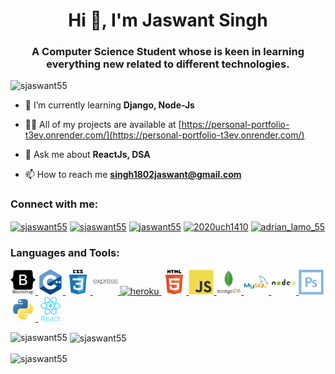 <h1 align="center">Hi 👋, I'm Jaswant Singh</h1>
<h3 align="center">A Computer Science Student whose is keen in learning everything new related to different technologies.</h3>

<p align="left"> <img src="https://komarev.com/ghpvc/?username=sjaswant55&label=Profile%20views&color=0e75b6&style=flat" alt="sjaswant55" /> </p>

- 🌱 I’m currently learning **Django, Node-Js**

- 👨‍💻 All of my projects are available at [https://personal-portfolio-t3ev.onrender.com/](https://personal-portfolio-t3ev.onrender.com/)

- 💬 Ask me about **ReactJs, DSA**

- 📫 How to reach me **singh1802jaswant@gmail.com**

<h3 align="left">Connect with me:</h3>
<p align="left">
<a href="https://twitter.com/sjaswant55" target="blank"><img align="center" src="https://raw.githubusercontent.com/rahuldkjain/github-profile-readme-generator/master/src/images/icons/Social/twitter.svg" alt="sjaswant55" height="30" width="40" /></a>
<a href="https://instagram.com/sjaswant55" target="blank"><img align="center" src="https://raw.githubusercontent.com/rahuldkjain/github-profile-readme-generator/master/src/images/icons/Social/instagram.svg" alt="sjaswant55" height="30" width="40" /></a>
<a href="https://www.codechef.com/users/jaswant55" target="blank"><img align="center" src="https://cdn.jsdelivr.net/npm/simple-icons@3.1.0/icons/codechef.svg" alt="jaswant55" height="30" width="40" /></a>
<a href="https://www.hackerrank.com/2020uch1410" target="blank"><img align="center" src="https://raw.githubusercontent.com/rahuldkjain/github-profile-readme-generator/master/src/images/icons/Social/hackerrank.svg" alt="2020uch1410" height="30" width="40" /></a>
<a href="https://www.leetcode.com/adrian_lamo_55" target="blank"><img align="center" src="https://raw.githubusercontent.com/rahuldkjain/github-profile-readme-generator/master/src/images/icons/Social/leet-code.svg" alt="adrian_lamo_55" height="30" width="40" /></a>
</p>

<h3 align="left">Languages and Tools:</h3>
<p align="left"> <a href="https://getbootstrap.com" target="_blank" rel="noreferrer"> <img src="https://raw.githubusercontent.com/devicons/devicon/master/icons/bootstrap/bootstrap-plain-wordmark.svg" alt="bootstrap" width="40" height="40"/> </a> <a href="https://www.w3schools.com/cpp/" target="_blank" rel="noreferrer"> <img src="https://raw.githubusercontent.com/devicons/devicon/master/icons/cplusplus/cplusplus-original.svg" alt="cplusplus" width="40" height="40"/> </a> <a href="https://www.w3schools.com/css/" target="_blank" rel="noreferrer"> <img src="https://raw.githubusercontent.com/devicons/devicon/master/icons/css3/css3-original-wordmark.svg" alt="css3" width="40" height="40"/> </a> <a href="https://expressjs.com" target="_blank" rel="noreferrer"> <img src="https://raw.githubusercontent.com/devicons/devicon/master/icons/express/express-original-wordmark.svg" alt="express" width="40" height="40"/> </a> <a href="https://heroku.com" target="_blank" rel="noreferrer"> <img src="https://www.vectorlogo.zone/logos/heroku/heroku-icon.svg" alt="heroku" width="40" height="40"/> </a> <a href="https://www.w3.org/html/" target="_blank" rel="noreferrer"> <img src="https://raw.githubusercontent.com/devicons/devicon/master/icons/html5/html5-original-wordmark.svg" alt="html5" width="40" height="40"/> </a> <a href="https://developer.mozilla.org/en-US/docs/Web/JavaScript" target="_blank" rel="noreferrer"> <img src="https://raw.githubusercontent.com/devicons/devicon/master/icons/javascript/javascript-original.svg" alt="javascript" width="40" height="40"/> </a> <a href="https://www.mongodb.com/" target="_blank" rel="noreferrer"> <img src="https://raw.githubusercontent.com/devicons/devicon/master/icons/mongodb/mongodb-original-wordmark.svg" alt="mongodb" width="40" height="40"/> </a> <a href="https://www.mysql.com/" target="_blank" rel="noreferrer"> <img src="https://raw.githubusercontent.com/devicons/devicon/master/icons/mysql/mysql-original-wordmark.svg" alt="mysql" width="40" height="40"/> </a> <a href="https://nodejs.org" target="_blank" rel="noreferrer"> <img src="https://raw.githubusercontent.com/devicons/devicon/master/icons/nodejs/nodejs-original-wordmark.svg" alt="nodejs" width="40" height="40"/> </a> <a href="https://www.photoshop.com/en" target="_blank" rel="noreferrer"> <img src="https://raw.githubusercontent.com/devicons/devicon/master/icons/photoshop/photoshop-line.svg" alt="photoshop" width="40" height="40"/> </a> <a href="https://www.python.org" target="_blank" rel="noreferrer"> <img src="https://raw.githubusercontent.com/devicons/devicon/master/icons/python/python-original.svg" alt="python" width="40" height="40"/> </a> <a href="https://reactjs.org/" target="_blank" rel="noreferrer"> <img src="https://raw.githubusercontent.com/devicons/devicon/master/icons/react/react-original-wordmark.svg" alt="react" width="40" height="40"/> </a> </p>

<p><img align="left" src="https://github-readme-stats.vercel.app/api/top-langs?username=sjaswant55&show_icons=true&locale=en&layout=compact" alt="sjaswant55" /></p>

<p>&nbsp;<img align="center" src="https://github-readme-stats.vercel.app/api?username=sjaswant55&show_icons=true&locale=en" alt="sjaswant55" /></p>

<p><img align="center" src="https://github-readme-streak-stats.herokuapp.com/?user=sjaswant55&" alt="sjaswant55" /></p>
